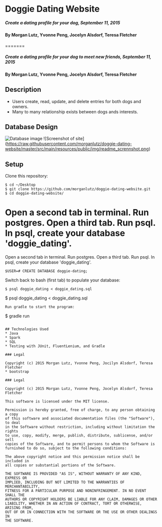# Doggie Dating Website


##### Create a dating profile for your dog, September 11, 2015

#### By Morgan Lutz, Yvonne Peng, Jocelyn Alsdorf, Teresa Fletcher
=======
##### Create a dating profile for your dog to meet new friends, September 11, 2015

#### By Morgan Lutz, Yvonne Peng, Jocelyn Alsdorf, Teresa Fletcher


## Description

* Users create, read, update, and delete entries for both dogs and owners.
* Many to many relationship exists between dogs ands interests.

## Database Design
![Database image](https://raw.githubusercontent.com/morganlutz/doggie-dating-website/master/src/main/resources/public/img/SQL-ScreenShot-2015-09-10.png)
![Screenshot of site] (https://raw.githubusercontent.com/morganlutz/doggie-dating-website/master/src/main/resources/public/img/readme_scrennshot.png)
## Setup

Clone this repository:
```
$ cd ~/Desktop
$ git clone https://github.com/morganlutz/doggie-dating-website.git
$ cd doggie-dating-website/
```

Open a second tab in terminal. Run postgres. Open a third tab. Run psql. In psql, create your database 'doggie_dating'.
=======
Open a second tab in terminal. Run postgres. Open a third tab. Run psql. In psql, create your database 'doggie_dating'.

```
$USER=# CREATE DATABASE doggie-dating;
```
Switch back to bash (first tab) to populate your database:
```
$ psql doggie_dating < doggie_dating.sql
```
$ psql doggie_dating < doggie_dating.sql
```
Run gradle to start the program:
```
$ gradle run
```

## Technologies Used
* Java
* Spark
* SQL
* Testing with JUnit, FluentLenium, and Gradle

### Legal

Copyright (c) 2015 Morgan Lutz, Yvonne Peng, Jocilyn Alsdorf, Teresa Fletcher
* bootstrap

### Legal

Copyright (c) 2015 Morgan Lutz, Yvonne Peng, Jocelyn Alsdorf, Teresa Fletcher

This software is licensed under the MIT license.

Permission is hereby granted, free of charge, to any person obtaining a copy
of this software and associated documentation files (the "Software"), to deal
in the Software without restriction, including without limitation the rights
to use, copy, modify, merge, publish, distribute, sublicense, and/or sell
copies of the Software, and to permit persons to whom the Software is
furnished to do so, subject to the following conditions:

The above copyright notice and this permission notice shall be included in
all copies or substantial portions of the Software.

THE SOFTWARE IS PROVIDED "AS IS", WITHOUT WARRANTY OF ANY KIND, EXPRESS OR
IMPLIED, INCLUDING BUT NOT LIMITED TO THE WARRANTIES OF MERCHANTABILITY,
FITNESS FOR A PARTICULAR PURPOSE AND NONINFRINGEMENT. IN NO EVENT SHALL THE
AUTHORS OR COPYRIGHT HOLDERS BE LIABLE FOR ANY CLAIM, DAMAGES OR OTHER
LIABILITY, WHETHER IN AN ACTION OF CONTRACT, TORT OR OTHERWISE, ARISING FROM,
OUT OF OR IN CONNECTION WITH THE SOFTWARE OR THE USE OR OTHER DEALINGS IN
THE SOFTWARE.
